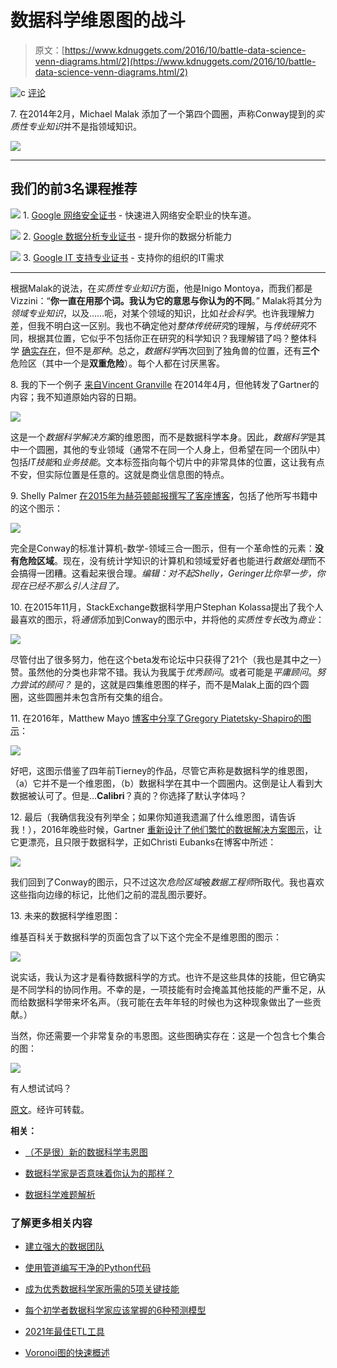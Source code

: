 # 数据科学维恩图的战斗

> 原文：[https://www.kdnuggets.com/2016/10/battle-data-science-venn-diagrams.html/2](https://www.kdnuggets.com/2016/10/battle-data-science-venn-diagrams.html/2)

![c](../Images/3d9c022da2d331bb56691a9617b91b90.png) [评论](#comments)

7\. 在2014年2月，Michael Malak 添加了一个第四个圆圈，声称Conway提到的*实质性专业知识*并不是指领域知识。

[![](../Images/742a69f1c96ba6da20cb4a791b387f1f.png)](https://1.bp.blogspot.com/-4wiF6Ay68CQ/V-FnusbudVI/AAAAAAAAMGs/hsFSS6f3VYIWAUo0RbUnIJ8IChMwgaTyQCLcB/s1600/FourthBubble.png)

* * *

## 我们的前3名课程推荐

![](../Images/0244c01ba9267c002ef39d4907e0b8fb.png) 1\. [Google 网络安全证书](https://www.kdnuggets.com/google-cybersecurity) - 快速进入网络安全职业的快车道。

![](../Images/e225c49c3c91745821c8c0368bf04711.png) 2\. [Google 数据分析专业证书](https://www.kdnuggets.com/google-data-analytics) - 提升你的数据分析能力

![](../Images/0244c01ba9267c002ef39d4907e0b8fb.png) 3\. [Google IT 支持专业证书](https://www.kdnuggets.com/google-itsupport) - 支持你的组织的IT需求

* * *

根据Malak的说法，在*实质性专业知识*方面，他是Inigo Montoya，而我们都是Vizzini：“**你一直在用那个词。我认为它的意思与你认为的不同**。” Malak将其分为*领域专业知识*，以及……呃，对某个领域的知识，比如*社会科学*。也许我理解力差，但我不明白这一区别。我也不确定他对*整体传统研究*的理解，与*传统研究*不同，根据其位置，它似乎不包括你正在研究的科学知识？我理解错了吗？整体科学 [确实存在](https://en.wikipedia.org/wiki/Holism_in_science)，但不是*那种*。总之，*数据科学*再次回到了独角兽的位置，还有**三个**危险区（其中一个是**双重危险**）。每个人都在讨厌黑客。

8\. 我的下一个例子 [来自Vincent Granville](http://www.datasciencecentral.com/profiles/blogs/the-data-science-venn-diagram-revisited) 在2014年4月，但他转发了Gartner的内容；我不知道原始内容的日期。

[![](../Images/be1c93e778f391aeb6888f427dc929fd.png)](https://2.bp.blogspot.com/-hneV91r-bXs/V-Fr2orcoII/AAAAAAAAMHA/nacWQlDST6cjWLdCb_JuwEJwg5oB2F3MQCLcB/s1600/bor66.PNG)

这是一个*数据科学解决方案*的维恩图，而不是数据科学本身。因此，*数据科学*是其中一个圆圈，其他的专业领域（通常不在同一个人身上，但希望在同一个团队中）包括*IT技能*和*业务技能*。文本标签指向每个切片中的非常具体的位置，这让我有点不安，但实际位置是任意的。这就是商业信息图的特点。

9\. Shelly Palmer [在2015年为赫芬顿邮报撰写了客座博客](http://www.huffingtonpost.com/shelly-palmer/are-you-ready-for-data-sc_b_6844032.html)，包括了他所写书籍中的这个图示：

[![](../Images/7da15d36be7f73d16272a5c9c753d4c2.png)](https://4.bp.blogspot.com/-0cbXveb1J_0/V-FtjJZ4rqI/AAAAAAAAMHM/bS32Pio2a1IFOyp5T86S0jiyB-3KAN1iwCEw/s1600/download%2B%25281%2529.png)

完全是Conway的标准计算机-数学-领域三合一图示，但有一个革命性的元素：**没有危险区域**。现在，没有统计学知识的计算机和领域爱好者也能进行*数据处理*而不会搞得一团糟。这看起来很合理。*编辑：对不起Shelly，Geringer比你早一步，你现在已经不那么引人注目了。*

10\. 在2015年11月，StackExchange数据科学用户Stephan Kolassa提出了我个人最喜欢的图示，将*通信*添加到Conway的图示中，并将他的*实质性专长*改为*商业*：

[![](../Images/f02565acc7c18a9205d38e8d4707d8f5.png)](https://3.bp.blogspot.com/-L_utsSrIS38/V-Fv5V4e98I/AAAAAAAAMHc/Jx6H2Zfk148bBt3p5-wzrwwi-lsXoijdQCLcB/s1600/aiQeT.png)

尽管付出了很多努力，他在这个beta发布论坛中只获得了21个（我也是其中之一）赞。虽然他的分类也非常不错。我认为我属于*优秀顾问*。或者可能是*平庸顾问*。*努力尝试的顾问？* 是的，这就是四集维恩图的样子，而不是Malak上面的四个圆圈，这些圆圈并未包含所有交集的组合。

11\. 在2016年，Matthew Mayo [博客中分享了Gregory Piatetsky-Shapiro的图示](/2016/03/data-science-puzzle-explained.html)：

[![](../Images/6afe88b04b05b59e73ed1e72f9f24384.png)](https://1.bp.blogspot.com/-XLjTNVYJcA0/V-FumKBKWCI/AAAAAAAAMHU/gedN8h8coMQoFQyDaFqoygEdYZhsWoa7gCLcB/s1600/data-science-venn.jpg)

好吧，这图示借鉴了四年前Tierney的作品，尽管它声称是数据科学的维恩图，（a）它并不是一个维恩图，（b）数据科学在其中一个圆圈内。这倒是让人看到大数据被认可了。但是...**Calibri**？真的？你选择了默认字体吗？

12\. 最后（我确信我没有列举全；如果你知道我遗漏了什么维恩图，请告诉我！），2016年晚些时候，Gartner [重新设计了他们繁忙的数据解决方案图示](http://blogs.gartner.com/christi-eubanks/three-lessons-crossfit-taught-data-science/)，让它更漂亮，且只限于数据科学，正如Christi Eubanks在博客中所述：

[![](../Images/912c2ad687dfb5c1e16ca15b3255a2a3.png)](https://4.bp.blogspot.com/-G6EgWv_i9ns/V-FxPixL_tI/AAAAAAAAMHk/LQN1JN8lc9MnKuD-G_2PY6a9c0MEcyeDwCLcB/s1600/datascience_skills_venn_diagram2.png)

我们回到了Conway的图示，只不过这次*危险区域*被*数据工程师*所取代。我也喜欢这些指向边缘的标记，比他们之前的混乱图示要好。

13\. 未来的数据科学维恩图：

维基百科关于数据科学的页面包含了以下这个完全不是维恩图的图示：

[![](../Images/882e6ad0a5178aa5e3b2c1178c16bd5f.png)](https://4.bp.blogspot.com/-3shyHBawRZ8/V-Fxoul_KaI/AAAAAAAAMHo/zPKZfNZFrk08Zyuviz8pAqyJZSRpJr3OwCLcB/s1600/DataScienceDisciplines.png)

说实话，我认为这才是看待数据科学的方式。也许不是这些具体的技能，但它确实是不同学科的协同作用。不幸的是，一项技能有时会掩盖其他技能的严重不足，从而给数据科学带来坏名声。（我可能在去年年轻的时候也为这种现象做出了一些贡献。）

当然，你还需要一个非常复杂的韦恩图。这些图确实存在：这是一个包含七个集合的图：

[![](../Images/5a4f04017a04725351416fd76f521e2c.png)](https://4.bp.blogspot.com/-bC1zcs__aEM/V-FyPoxJJPI/AAAAAAAAMHw/smQ0UkyqGVIMrFt7zWOCR6hf8OTdbFNowCLcB/s1600/tumblr_m74i4eR9Ym1qa0uujo1_1280.jpg)

有人想试试吗？

[原文](http://www.prooffreader.com/2016/09/battle-of-data-science-venn-diagrams.html)。经许可转载。

**相关：**

+   [（不是很）新的数据科学韦恩图](/2016/09/new-data-science-venn-diagram.html)

+   [数据科学家是否意味着你认为的那样？](/2016/08/data-scientist-mean-think-means.html)

+   [数据科学难题解析](/2016/03/data-science-puzzle-explained.html)

### 了解更多相关内容

+   [建立强大的数据团队](https://www.kdnuggets.com/2021/12/build-solid-data-team.html)

+   [使用管道编写干净的Python代码](https://www.kdnuggets.com/2021/12/write-clean-python-code-pipes.html)

+   [成为优秀数据科学家所需的5项关键技能](https://www.kdnuggets.com/2021/12/5-key-skills-needed-become-great-data-scientist.html)

+   [每个初学者数据科学家应该掌握的6种预测模型](https://www.kdnuggets.com/2021/12/6-predictive-models-every-beginner-data-scientist-master.html)

+   [2021年最佳ETL工具](https://www.kdnuggets.com/2021/12/mozart-best-etl-tools-2021.html)

+   [Voronoi图的快速概述](https://www.kdnuggets.com/2022/11/quick-overview-voronoi-diagrams.html)
